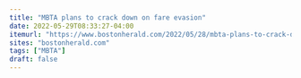 ```yaml
---
title: "MBTA plans to crack down on fare evasion"
date: 2022-05-29T08:33:27-04:00
itemurl: "https://www.bostonherald.com/2022/05/28/mbta-plans-to-crack-down-on-fare-evasion/"
sites: "bostonherald.com"
tags: ["MBTA"]
draft: false
---
```


